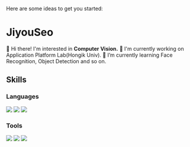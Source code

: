 Here are some ideas to get you started:
# JiyouSeo
👋 Hi there! I'm interested in **Computer Vision.**
🔭 I'm currently working on Application Platform Lab(Hongik Univ).
🌱 I’m currently learning Face Recognition, Object Detection and so on.


## Skills
### Languages
<img src="https://img.shields.io/badge/Python-3776AB?style=flat-square&logo=Python&logoColor=white"/> <img src="https://img.shields.io/badge/C-A8B9CC?style=flat-square&logo=C&logoColor=white"/> <img src="https://img.shields.io/badge/C++-00599C?style=flat-square&logo=C++&logoColor=white"/> 

### Tools
<img src="https://img.shields.io/badge/Git-F05032?style=flat-square&logo=Git&logoColor=black"/> <img src="https://img.shields.io/badge/GitHub-181717?style=flat-square&logo=Github&logoColor=black"/> <img src="https://img.shields.io/badge/Docker-2496ED?style=flat-square&logo=Docker&logoColor=white"/>

